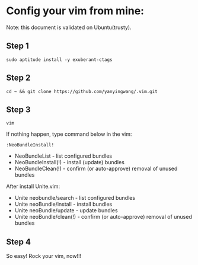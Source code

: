 Config your vim from mine:
==============


Note: this document is validated on Ubuntu(trusty).

Step 1
--------------
```shell
sudo aptitude install -y exuberant-ctags
```

Step 2
--------------
```shell
cd ~ && git clone https://github.com/yanyingwang/.vim.git
```

Step 3
--------------
```shell
vim
```

If nothing happen, type command below in the vim:
```shell
:NeoBundleInstall!
```
* NeoBundleList - list configured bundles
* NeoBundleInstall(!) - install (update) bundles
* NeoBundleClean(!) - confirm (or auto-approve) removal of unused bundles

After install Unite.vim:
* Unite neobundle/search - list configured bundles
* Unite neoBundle/install - install bundles
* Unite neoBundle/update - update bundles
* Unite neoBundle/clean(!) - confirm (or auto-approve) removal of unused bundles

Step 4
--------------
So easy! Rock your vim, now!!!


